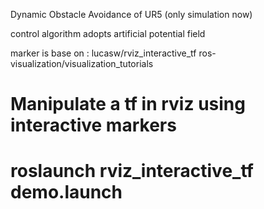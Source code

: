 Dynamic Obstacle Avoidance of UR5 (only simulation now)

control algorithm adopts artificial potential field

marker is base on :
lucasw/rviz_interactive_tf
ros-visualization/visualization_tutorials

# Manipulate a tf in rviz using interactive markers
#   roslaunch rviz_interactive_tf demo.launch
